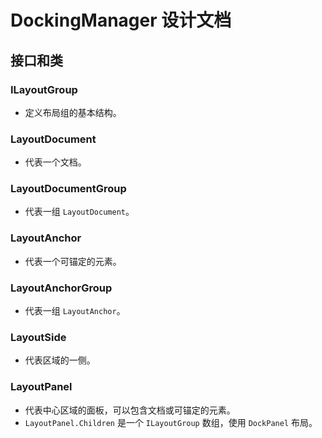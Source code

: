 ﻿# DockingManager 设计文档

## 接口和类

### ILayoutGroup
- 定义布局组的基本结构。

### LayoutDocument
- 代表一个文档。

### LayoutDocumentGroup
- 代表一组 `LayoutDocument`。

### LayoutAnchor
- 代表一个可锚定的元素。

### LayoutAnchorGroup
- 代表一组 `LayoutAnchor`。

### LayoutSide
- 代表区域的一侧。

### LayoutPanel
- 代表中心区域的面板，可以包含文档或可锚定的元素。
- `LayoutPanel.Children` 是一个 `ILayoutGroup` 数组，使用 `DockPanel` 布局。